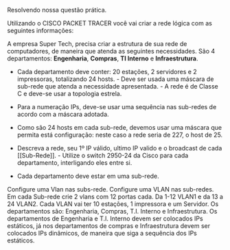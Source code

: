 Resolvendo nossa questão prática. 

Utilizando o CISCO PACKET TRACER você vai criar a rede lógica com as seguintes informações: 

A empresa Super Tech, precisa criar a estrutura de sua rede de computadores, de maneira que atenda as seguintes necessidades. São 4 departamentos: **Engenharia**, **Compras**, **TI Interno** e **Infraestrutura**. 

- Cada departamento deve conter: 20 estações, 2 servidores e 2 impressoras, totalizando 24 hosts. - Deve ser usada uma máscara de sub-rede que atenda a necessidade apresentada. - A rede é de Classe C e deve-se usar a topologia estrela.

- Para a numeração IPs, deve-se usar uma sequência nas sub-redes de acordo com a máscara adotada. 

- Como são 24 hosts em cada sub-rede, devemos usar uma máscara que permita está configuração: neste caso a rede seria de 227, o host de 25.

- Descreva a rede, seu 1º IP válido, ultimo IP valido e o broadcast de cada [[Sub-Rede]]. - Utilize o switch 2950-24 da Cisco para cada departamento, interligando eles entre si. 

- Cada departamento deve estar em uma sub-rede. 

Configure uma Vlan nas subs-rede. Configure uma VLAN nas sub-redes. Em cada Sub-rede crie 2 vlans com 12 portas cada. Da 1-12 VLAN1 e da 13 a 24 VLAN2. Cada VLAN vai ter 10 estações, 1 impressora e um Servidor. Os departamentos são: Engenharia, Compras, T.I. Interno e Infraestrutura. Os departamentos de Engenharia e T.I. Interno devem ser colocados IPs estáticos, já nos departamentos de compras e Infraestrutura devem ser colocados IPs dinâmicos, de maneira que siga a sequência dos IPs estáticos.